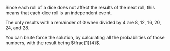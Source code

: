 Since each roll of a dice does not affect the results of the next roll, this means that each dice roll is an independent event.

The only results with a remainder of 0 when divided by 4 are 8, 12, 16, 20, 24, and 28.

You can brute force the solution, by calculating all the probabilities of those numbers, with the result being $\frac{1}{4}$.
